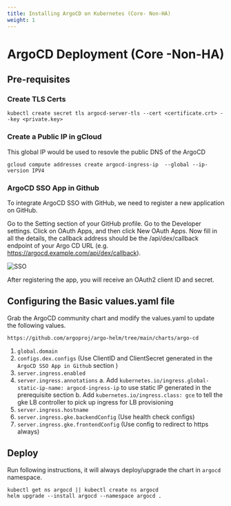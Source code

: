 ```yaml
---
title: Installing ArgoCD on Kubernetes (Core- Non-HA)
weight: 1
---
```


# ArgoCD Deployment (Core -Non-HA)

## Pre-requisites

### Create TLS Certs

```
kubectl create secret tls argocd-server-tls --cert <certificate.crt> --key <private.key>
```

### Create a Public IP in gCloud

This global IP would be used to resovle the public DNS of the ArgoCD

```
gcloud compute addresses create argocd-ingress-ip  --global --ip-version IPV4
```

### ArgoCD SSO App in Github

To integrate ArgoCD SSO with GitHub, we need to register a new application on GitHub.

Go to the Setting section of your GitHub profile.
Go to the Developer settings.
Click on OAuth Apps, and then click New OAuth Apps.
Now fill in all the details, the callback address should be the /api/dex/callback endpoint of your Argo CD URL (e.g. https://argocd.example.com/api/dex/callback).

![SSO](https://devrockstech.github.io/hugo-publish/images/argocd-sso.png)

After registering the app, you will receive an OAuth2 client ID and secret.

## Configuring the Basic values.yaml file

Grab the ArgoCD community chart and modify the values.yaml to update the following values.
```text
https://github.com/argoproj/argo-helm/tree/main/charts/argo-cd
```


1. `global.domain`
2. `configs.dex.configs` (Use ClientID and ClientSecret generated in the `ArgoCD SSO App in Github` section )
3. `server.ingress.enabled`
4. `server.ingress.annotations`
    a. Add `kubernetes.io/ingress.global-static-ip-name: argocd-ingress-ip` to use static IP generated in the prerequisite section
    b. Add `kubernetes.io/ingress.class: gce` to tell the gke LB controller to pick up ingress for LB provisioning
5. `server.ingress.hostname`
6. `server.ingress.gke.backendConfig` (Use health check configs)
7. `server.ingress.gke.frontendConfig` (Use config to redirect to https always)

## Deploy

Run following instructions, it will always deploy/upgrade the chart in `argocd` namespace.
```
kubectl get ns argocd || kubectl create ns argocd
helm upgrade --install argocd --namespace argocd .
```


